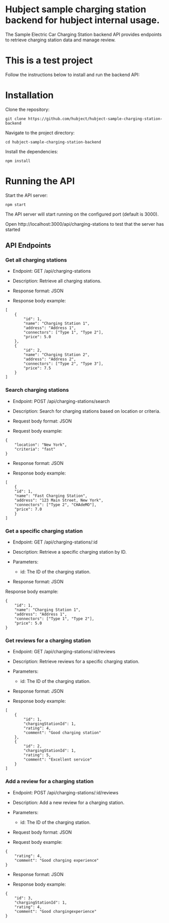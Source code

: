 # Hubject sample charging station backend for hubject internal usage. 

The Sample Electric Car Charging Station backend API provides endpoints to retrieve charging station data and manage review.

# This is a test project

Follow the instructions below to install and run the backend API:

# Installation

Clone the repository:

```
git clone https://github.com/hubject/hubject-sample-charging-station-backend
```

Navigate to the project directory:

```
cd hubject-sample-charging-station-backend
```

Install the dependencies:

```
npm install
```

# Running the API

Start the API server:

```
npm start
```

The API server will start running on the configured port (default is 3000).

Open http://localhost:3000/api/charging-stations to test that the server has started

## API Endpoints

### Get all charging stations

* Endpoint: GET /api/charging-stations

* Description: Retrieve all charging stations.

* Response format: JSON

* Response body example:

```
[
    {
        "id": 1,
        "name": "Charging Station 1",
        "address": "Address 1",
        "connectors": ["Type 1", "Type 2"],
        "price": 5.0
    },
    {
        "id": 2,
        "name": "Charging Station 2",
        "address": "Address 2",
        "connectors": ["Type 2", "Type 3"],
        "price": 7.5
    }
]
```

### Search charging stations

* Endpoint: POST /api/charging-stations/search

* Description: Search for charging stations based on location or criteria.

* Request body format: JSON

* Request body example:
```
{
    "location": "New York",
    "criteria": "fast"
}
```
* Response format: JSON

* Response body example:
```
[
    {
    "id": 1,
    "name": "Fast Charging Station",
    "address": "123 Main Street, New York",
    "connectors": ["Type 2", "CHAdeMO"],
    "price": 7.0
    }
]
```
### Get a specific charging station

* Endpoint: GET /api/charging-stations/:id

* Description: Retrieve a specific charging station by ID.
* Parameters:
  * id: The ID of the charging station.
* Response format: JSON

Response body example:
```
{
    "id": 1,
    "name": "Charging Station 1",
    "address": "Address 1",
    "connectors": ["Type 1", "Type 2"],
    "price": 5.0
}
```
### Get reviews for a charging station

* Endpoint: GET /api/charging-stations/:id/reviews

* Description: Retrieve reviews for a specific charging station.

* Parameters:

  * id: The ID of the charging station.

* Response format: JSON

* Response body example:
```
[
    {
        "id": 1,
        "chargingStationId": 1,
        "rating": 4,
        "comment": "Good charging station"
    },
    {
        "id": 2,
        "chargingStationId": 1,
        "rating": 5,
        "comment": "Excellent service"
    }
]
```
### Add a review for a charging station

* Endpoint: POST /api/charging-stations/:id/reviews

* Description: Add a new review for a charging station.

* Parameters:

    * id: The ID of the charging station.

* Request body format: JSON

* Request body example:
```
{
    "rating": 4,
    "comment": "Good charging experience"
}
```
* Response format: JSON

* Response body example:
```
{
    "id": 3,
    "chargingStationId": 1,
    "rating": 4,
    "comment": "Good chargingexperience"
}
```
